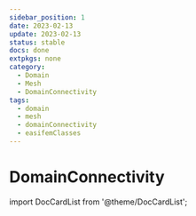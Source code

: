 ```yaml
---
sidebar_position: 1
date: 2023-02-13
update: 2023-02-13
status: stable
docs: done
extpkgs: none
category:
  - Domain
  - Mesh
  - DomainConnectivity
tags:
  - domain
  - mesh
  - domainConnectivity
  - easifemClasses
---
```


# DomainConnectivity

import DocCardList from '@theme/DocCardList';

<DocCardList />
